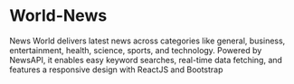 # World-News
News World delivers latest news across categories like general, business, entertainment, health, science, sports, and technology. Powered by NewsAPI, it enables easy keyword searches, real-time data fetching, and features a responsive design with ReactJS and Bootstrap
